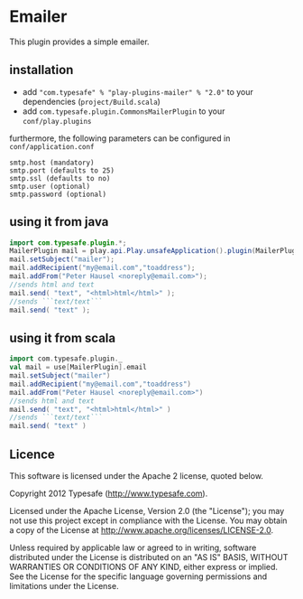 # Emailer  

This plugin provides a simple emailer.

## installation
* add ```"com.typesafe" % "play-plugins-mailer" % "2.0"``` to your dependencies (```project/Build.scala```)
* add ```com.typesafe.plugin.CommonsMailerPlugin``` to your ```conf/play.plugins```

furthermore, the following parameters can be configured in ```conf/application.conf```

```
smtp.host (mandatory)
smtp.port (defaults to 25)
smtp.ssl (defaults to no)
smtp.user (optional)
smtp.password (optional)
```


## using it from java 

```java
import com.typesafe.plugin.*;
MailerPlugin mail = play.api.Play.unsafeApplication().plugin(MailerPlugin.class);
mail.setSubject("mailer");
mail.addRecipient("my@email.com","toaddress");
mail.addFrom("Peter Hausel <noreply@email.com>");
//sends html and text
mail.send( "text", "<html>html</html>" );
//sends ```text/text```
mail.send( "text" );

```

## using it from scala

```scala
import com.typesafe.plugin._
val mail = use[MailerPlugin].email
mail.setSubject("mailer")
mail.addRecipient("my@email.com","toaddress")
mail.addFrom("Peter Hausel <noreply@email.com>")
//sends html and text
mail.send( "text", "<html>html</html>" )
//sends ```text/text```
mail.send( "text" )

```


## Licence

This software is licensed under the Apache 2 license, quoted below.

Copyright 2012 Typesafe (http://www.typesafe.com).

Licensed under the Apache License, Version 2.0 (the "License"); you may not use this project except in compliance with the License. You may obtain a copy of the License at http://www.apache.org/licenses/LICENSE-2.0.

Unless required by applicable law or agreed to in writing, software distributed under the License is distributed on an "AS IS" BASIS, WITHOUT WARRANTIES OR CONDITIONS OF ANY KIND, either express or implied. See the License for the specific language governing permissions and limitations under the License.